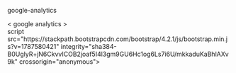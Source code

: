 google-analytics
<!DOCTYPE html>
<html lang="en">

<head>
<script type="text/javascript">(window.NREUM||(NREUM={})).init={ajax:{deny_list:["bam.nr-data.net"]}};(window.NREUM     
<meta name="gongle-signin-client-id" content="721724668570 nbkvlcfusk?kk4end4p1vepaus73b13t.apps.googleusercontent.com
link rel="stylesheet" href="https://stackpath.bootstrapcdn.com/bootstrap/4.2.1/css/bootstrap.min.css?v=1054274239" integrity="sha384-GJzZqFGwb1QTTN6wy59ffF1BuGJpLSa9DkKMp0DgiMDm4iYMj70gZWKYbI706tWS" crossorigin="anonymous">
<!-- Google Tag Manager -->
<script>(function(w,d,s,l,i){w[l]=w[l]||[];w[l].push({'gtm.start':
new Date().getTime(),event:'gtm.js'});var f=d.getElementsByTagName(s)[0],
j=d.createElement(s),dl=l!='dataLayer'?'&l='+l:'';j.async=true;j.src=
'https://www.googletagmanager.com/gtm.js?id='+i+dl;f.parentNode.insertBefore(j,f);
})(window,document,'script','dataLayer','GTM-T5M4CWT');</script>
<!-- End Google Tag Manager -->
< google analytics >
</head>
			<div class="row justify-content-center align-self-center">
script src="https://stackpath.bootstrapcdn.com/bootstrap/4.2.1/js/bootstrap.min.js?v=1787580421" integrity="sha384-B0UglyR+jN6CkvvICOB2joaf5I4l3gm9GU6Hc1og6Ls7i6U/mkkaduKaBhlAXv9k" crossorigin="anonymous"></script>
<!-- Google Tag Manager (noscript) -->
<noscript><iframe src="https://www.googletagmanager.com/ns.html?id=GTM-T5M4CWT"
height="0" width="0" style="display:none;visibility:hidden"></iframe></noscript>
<!-- End Google Tag Manager (noscript) -->
